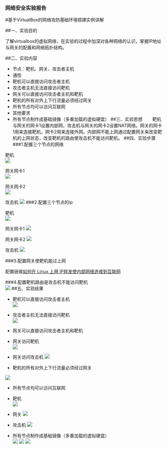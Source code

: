 ### 网络安全实验报告

#基于VirtualBox的网络攻防基础环境搭建实例讲解

##一、实验目的

了解virtualbox的虚拟网络，在实验的过程中加深对各种网络的认识，掌握IP地址与网关的配置和网络拓扑结构。

##二、实验内容
* 节点：靶机、网关、攻击者主机
* 通性
 * 靶机可以直接访问攻击者主机
 * 攻击者主机无法直接访问靶机
 * 网关可以直接访问攻击者主机和靶机
 * 靶机的所有对外上下行流量必须经过网关
 * 所有节点均可以访问互联网
* 其他要求
 * 所有节点制作成基础镜像（多重加载的虚拟硬盘）
##三、实验思想
　　靶机与网关的网卡1设置内部网，攻击机与网关的网卡2设置NAT网络。网关的网卡1用来连接靶机，网卡2用来连接外网。内部网不能上网通过配置网关来改变靶机的上网状态，改变靶机的路由使攻击机不能访问靶机。
##四、实验步骤
###1.配置三个节点的网络   
 
靶机   
![](https://i.imgur.com/85t7Btl.png)  
  
网关网卡1  
![](https://i.imgur.com/k0ajhZl.png)  
  
网关网卡2  
![](https://i.imgur.com/vQ883Jv.png)

攻击机
![](https://i.imgur.com/dFUKT6D.png)
###2.配置三个节点的ip  

靶机  
![](https://i.imgur.com/3WH5PqS.png)  

网关网卡1
![](https://i.imgur.com/fmRv3E5.png)

网关网卡2
![](https://i.imgur.com/lc3X4Dt.png)

攻击机
![](https://i.imgur.com/5XUHrBU.png)

###3.配置网关使靶机能过上网  ![]()  

配置链接[如何在 Linux 上用 IP转发使内部网络连接到互联网](https://linux.cn/article-5595-1.html)  

###4.配置靶机路由是攻击机不能访问靶机  
![](https://i.imgur.com/08aKSb9.png)
##五、实验结果

* 靶机可以直接访问攻击者主机  
 ![](https://i.imgur.com/hSIeZx0.png) 

* 攻击者主机无法直接访问靶机  
 ![](https://i.imgur.com/wYABDQz.png)
* 网关可以直接访问攻击者主机和靶机
 * 网关访问靶机   
![](https://i.imgur.com/Y46mDWl.png)

 * 网关访问攻击机
![](https://i.imgur.com/aA8Iudr.png)

* 靶机的所有对外上下行流量必须经过网关
  
![](https://i.imgur.com/7qKEcri.png)  



* 所有节点均可以访问互联网
 * 靶机  
![](https://i.imgur.com/uMjwgxS.png)

 * 网关
![](https://i.imgur.com/ARbYS7I.png)

 * 攻击机 
![](https://i.imgur.com/77A9S7m.png)

* 所有节点制作成基础镜像（多重加载的虚拟硬盘）  
![](https://i.imgur.com/bdq0HJU.png) 
![](https://i.imgur.com/Vn3luQr.png) 
![](https://i.imgur.com/rsZMkuj.png)

